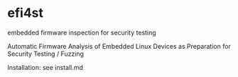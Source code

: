 # efi4st
embedded firmware inspection for security testing

Automatic Firmware Analysis of Embedded Linux Devices as Preparation for Security Testing / Fuzzing


Installation:
see install.md
